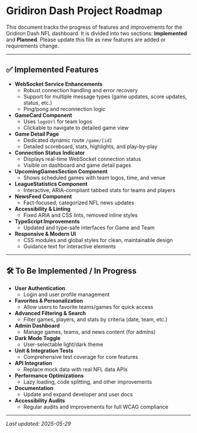# Gridiron Dash Project Roadmap

This document tracks the progress of features and improvements for the Gridiron Dash NFL dashboard. It is divided into two sections: **Implemented** and **Planned**. Please update this file as new features are added or requirements change.

---

## ✅ Implemented Features

- **WebSocket Service Enhancements**
  - Robust connection handling and error recovery
  - Support for multiple message types (game updates, score updates, status, etc.)
  - Ping/pong and reconnection logic
- **GameCard Component**
  - Uses `logoUrl` for team logos
  - Clickable to navigate to detailed game view
- **Game Detail Page**
  - Dedicated dynamic route `/game/[id]`
  - Detailed scoreboard, stats, highlights, and play-by-play
- **Connection Status Indicator**
  - Displays real-time WebSocket connection status
  - Visible on dashboard and game detail pages
- **UpcomingGamesSection Component**
  - Shows scheduled games with team logos, time, and venue
- **LeagueStatistics Component**
  - Interactive, ARIA-compliant tabbed stats for teams and players
- **NewsFeed Component**
  - Fact-focused, categorized NFL news updates
- **Accessibility & Linting**
  - Fixed ARIA and CSS lints, removed inline styles
- **TypeScript Improvements**
  - Updated and type-safe interfaces for Game and Team
- **Responsive & Modern UI**
  - CSS modules and global styles for clean, maintainable design
  - Guidance text for interactive elements

---

## 🛠️ To Be Implemented / In Progress

- **User Authentication**
  - Login and user profile management
- **Favorites & Personalization**
  - Allow users to favorite teams/games for quick access
- **Advanced Filtering & Search**
  - Filter games, players, and stats by criteria (date, team, etc.)
- **Admin Dashboard**
  - Manage games, teams, and news content (for admins)
- **Dark Mode Toggle**
  - User-selectable light/dark theme
- **Unit & Integration Tests**
  - Comprehensive test coverage for core features
- **API Integration**
  - Replace mock data with real NFL data APIs
- **Performance Optimizations**
  - Lazy loading, code splitting, and other improvements
- **Documentation**
  - Update and expand developer and user docs
- **Accessibility Audits**
  - Regular audits and improvements for full WCAG compliance

---

_Last updated: 2025-05-29_
